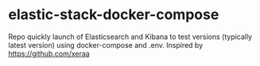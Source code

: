 # elastic-stack-docker-compose
Repo quickly launch of Elasticsearch and Kibana to test versions (typically latest version) using docker-compose and .env. Inspired by https://github.com/xeraa
